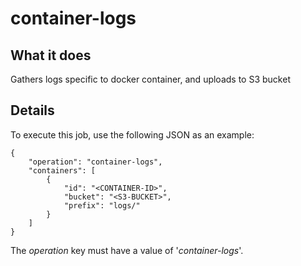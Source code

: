 # container-logs

## What it does

Gathers logs specific to docker container, and uploads to S3 bucket

## Details

To execute this job, use the following JSON as an example:
```
{
    "operation": "container-logs",
    "containers": [
        {
            "id": "<CONTAINER-ID>",
            "bucket": "<S3-BUCKET>",
            "prefix": "logs/"
        }
    ]
}
```

The *operation* key must have a value of '*container-logs*'.
